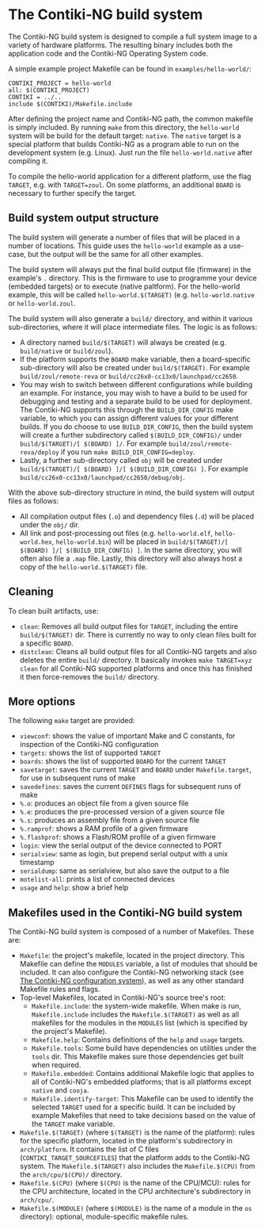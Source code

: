 # The Contiki‐NG build system

The Contiki-NG build system is designed to compile a full system image to a variety of hardware platforms. The resulting binary includes both the application code and the Contiki-NG Operating System code.

A simple example project Makefile can be found in `examples/hello-world/`:
```
CONTIKI_PROJECT = hello-world
all: $(CONTIKI_PROJECT)
CONTIKI = ../..
include $(CONTIKI)/Makefile.include
```
After defining the project name and Contiki-NG path, the common makefile is simply included. By running `make` from this directory, the `hello-world` system will be build for the default target: `native`. The `native` target is a special platform that builds Contiki-NG as a program able to run on the development system (e.g. Linux). Just run the file `hello-world.native` after compiling it.

To compile the hello-world application for a different platform, use the flag `TARGET`, e.g. with `TARGET=zoul`. On some platforms, an additional `BOARD` is necessary to further specify the target.

## Build system output structure
The build system will generate a number of files that will be placed in a number of locations. This guide uses the `hello-world` example as a use-case, but the output will be the same for all other examples.

The build system will always put the final build output file (firmware) in the example's `.` directory. This is the firmware to use to programme your device (embedded targets) or to execute (native paltform). For the hello-world example, this will be called `hello-world.$(TARGET)` (e.g. `hello-world.native` or `hello-world.zoul`.

The build system will also generate a `build/` directory, and within it various sub-directories, where it will place intermediate files. The logic is as follows:

* A directory named `build/$(TARGET)` will always be created (e.g. `build/native` or `build/zoul`).
* If the platform supports the `BOARD` make variable, then a board-specific sub-directory will also be created under `build/$(TARGET)`. For example `build/zoul/remote-reva` or `build/cc26x0-cc13x0/launchpad/cc2650`.
* You may wish to switch between different configurations while building an example. For instance, you may wish to have a build to be used for debugging and testing and a separate build to be used for deployment. The Contiki-NG supports this through the `BUILD_DIR_CONFIG` make variable, to which you can assign different values for your different builds. If you do choose to use `BUILD_DIR_CONFIG`, then the build system will create a further subdirectory called `$(BUILD_DIR_CONFIG)/` under `build/$(TARGET)/[ $(BOARD) ]/`. For example `build/zoul/remote-reva/deploy` if you run `make BUILD_DIR_CONFIG=deploy`.
* Lastly, a further sub-directory called `obj` will be created under `build/$(TARGET)/[ $(BOARD) ]/[ $(BUILD_DIR_CONFIG) ]`. For example `build/cc26x0-cc13x0/launchpad/cc2650/debug/obj`.

With the above sub-directory structure in mind, the build system will output files as follows:
* All compilation output files (`.o`) and dependency files (`.d`) will be placed under the `obj/` dir.
* All link and post-processing out files (e.g. `hello-world.elf`, `hello-world.hex`, `hello-world.bin`) will be placed in `build/$(TARGET)/[ $(BOARD) ]/[ $(BUILD_DIR_CONFIG) ]`. In the same directory, you will often also file a `.map` file. Lastly, this directory will also always host a copy of the `hello-world.$(TARGET)` file.

## Cleaning
To clean built artifacts, use:
* `clean`: Removes all build output files for `TARGET`, including the entire `build/$(TARGET)` dir. There is currently no way to only clean files built for a specific `BOARD`.
* `distclean`: Cleans all build output files for all Contiki-NG targets and also deletes the entire `build/` directory. It basically invokes `make TARGET=xyz clean` for all Contiki-NG supported platforms and once this has finished it then force-removes the `build/` directory.

## More options

The following `make` target are provided:
* `viewconf`: shows the value of important Make and C constants, for inspection of the Contiki-NG configuration
* `targets`: shows the list of supported `TARGET`
* `boards`: shows the list of supported `BOARD` for the current `TARGET`
* `savetarget`: saves the current `TARGET` and `BOARD` under `Makefile.target`, for use in subsequent runs of make
* `savedefines`: saves the current `DEFINES` flags for subsequent runs of make
* `%.o`: produces an object file from a given source file
* `%.e`: produces the pre-processed version of a given source file
* `%.s`: produces an assembly file from a given source file
* `%.ramprof`: shows a RAM profile of a given firmware
* `%.flashprof`: shows a Flash/ROM profile of a given firmware
* `login`: view the serial output of the device connected to PORT
* `serialview`: same as login, but prepend serial output with a unix timestamp
* `serialdump`: same as serialview, but also save the output to a file
* `motelist-all`: prints a list of connected devices
* `usage` and `help`: show a brief help

## Makefiles used in the Contiki-NG build system

The Contiki-NG build system is composed of a number of Makefiles. These are:

* `Makefile`: the project's makefile, located in the project directory.  This Makefile can define the `MODULES` variable, a list of modules that should be included. It can also configure the Contiki-NG networking stack (see [The Contiki-NG configuration system](The-Contiki-NG-configuration-system.md)), as well as any other standard Makefile rules and flags.
* Top-level Makefiles, located in Contiki-NG's source tree's root:
  * `Makefile.include`: the system-wide makefile. When make is run, `Makefile.include` includes the `Makefile.$(TARGET)` as well as all makefiles for the modules in the `MODULES` list (which is specified by the project's Makefile).
  * `Makefile.help`: Contains definitions of the `help` and `usage` targets.
  * `Makefile.tools`: Some build have dependencies on utilities under the `tools` dir. This Makefile makes sure those dependencies get built when required.
  * `Makefile.embedded`: Contains additional Makefile logic that applies to all of Contiki-NG's embedded platforms; that is all platforms except `native` and `cooja`.
  * `Makefile.identify-target`: This Makefile can be used to identify the selected `TARGET` used for a specific build. It can be included by example Makefiles that need to take decisions based on the value of the `TARGET` make variable.
* `Makefile.$(TARGET)` (where `$(TARGET)` is the name of the platform): rules for the specific platform, located in the platform's subdirectory in `arch/platform`. It contains the list of C files (`CONTIKI_TARGET_SOURCEFILES`) that the platform adds to the Contiki-NG system. The `Makefile.$(TARGET)` also includes the `Makefile.$(CPU)` from the `arch/cpu/$(CPU)/` directory.
* `Makefile.$(CPU)` (where `$(CPU)` is the name of the CPU/MCU): rules for the CPU architecture, located in the CPU architecture's subdirectory in `arch/cpu/`.
* `Makefile.$(MODULE)` (where `$(MODULE)` is the name of a module in the `os` directory): optional, module-specific makefile rules.
